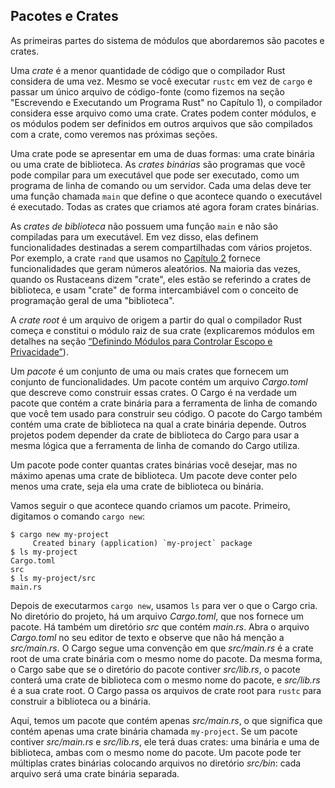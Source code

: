 ## Pacotes e Crates

As primeiras partes do sistema de módulos que abordaremos são pacotes e crates.

Uma *crate* é a menor quantidade de código que o compilador Rust considera de uma vez. Mesmo se você executar `rustc` em vez de `cargo` e passar um único arquivo de código-fonte (como fizemos na seção "Escrevendo e Executando um Programa Rust" no Capítulo 1), o compilador considera esse arquivo como uma crate. Crates podem conter módulos, e os módulos podem ser definidos em outros arquivos que são compilados com a crate, como veremos nas próximas seções.

Uma crate pode se apresentar em uma de duas formas: uma crate binária ou uma crate de biblioteca. As *crates binárias* são programas que você pode compilar para um executável que pode ser executado, como um programa de linha de comando ou um servidor. Cada uma delas deve ter uma função chamada `main` que define o que acontece quando o executável é executado. Todas as crates que criamos até agora foram crates binárias.

As *crates de biblioteca* não possuem uma função `main` e não são compiladas para um executável. Em vez disso, elas definem funcionalidades destinadas a serem compartilhadas com vários projetos. Por exemplo, a crate `rand` que usamos no [Capítulo 2][rand]<!-- ignore --> fornece funcionalidades que geram números aleatórios. Na maioria das vezes, quando os Rustaceans dizem "crate", eles estão se referindo a crates de biblioteca, e usam "crate" de forma intercambiável com o conceito de programação geral de uma "biblioteca".

A *crate root* é um arquivo de origem a partir do qual o compilador Rust começa e constitui o módulo raiz de sua crate (explicaremos módulos em detalhes na seção [“Definindo Módulos para Controlar Escopo e Privacidade”][modules]<!-- ignore -->).

Um *pacote* é um conjunto de uma ou mais crates que fornecem um conjunto de funcionalidades. Um pacote contém um arquivo *Cargo.toml* que descreve como construir essas crates. O Cargo é na verdade um pacote que contém a crate binária para a ferramenta de linha de comando que você tem usado para construir seu código. O pacote do Cargo também contém uma crate de biblioteca na qual a crate binária depende. Outros projetos podem depender da crate de biblioteca do Cargo para usar a mesma lógica que a ferramenta de linha de comando do Cargo utiliza.

Um pacote pode conter quantas crates binárias você desejar, mas no máximo apenas uma crate de biblioteca. Um pacote deve conter pelo menos uma crate, seja ela uma crate de biblioteca ou binária.

Vamos seguir o que acontece quando criamos um pacote. Primeiro, digitamos o comando `cargo new`:

```console
$ cargo new my-project
     Created binary (application) `my-project` package
$ ls my-project
Cargo.toml
src
$ ls my-project/src
main.rs
```

Depois de executarmos `cargo new`, usamos `ls` para ver o que o Cargo cria. No diretório do projeto, há um arquivo *Cargo.toml*, que nos fornece um pacote. Há também um diretório *src* que contém *main.rs*. Abra o arquivo *Cargo.toml* no seu editor de texto e observe que não há menção a *src/main.rs*. O Cargo segue uma convenção em que *src/main.rs* é a crate root de uma crate binária com o mesmo nome do pacote. Da mesma forma, o Cargo sabe que se o diretório do pacote contiver *src/lib.rs*, o pacote conterá uma crate de biblioteca com o mesmo nome do pacote, e *src/lib.rs* é a sua crate root. O Cargo passa os arquivos de crate root para `rustc` para construir a biblioteca ou a binária.

Aqui, temos um pacote que contém apenas *src/main.rs*, o que significa que contém apenas uma crate binária chamada `my-project`. Se um pacote contiver *src/main.rs* e *src/lib.rs*, ele terá duas crates: uma binária e uma de biblioteca, ambas com o mesmo nome do pacote. Um pacote pode ter múltiplas crates binárias colocando arquivos no diretório *src/bin*: cada arquivo será uma crate binária separada.

[modules]: ch07-02-defining-modules-to-control-scope-and-privacy.html
[rand]: ch02-00-guessing-game-tutorial.html#generating-a-random-number
